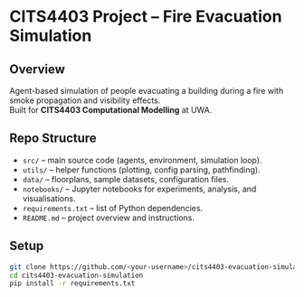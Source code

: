 # CITS4403 Project – Fire Evacuation Simulation

## Overview
Agent-based simulation of people evacuating a building during a fire with smoke propagation and visibility effects.  
Built for **CITS4403 Computational Modelling** at UWA.

## Repo Structure
- `src/` – main source code (agents, environment, simulation loop).
- `utils/` – helper functions (plotting, config parsing, pathfinding).
- `data/` – floorplans, sample datasets, configuration files.
- `notebooks/` – Jupyter notebooks for experiments, analysis, and visualisations.
- `requirements.txt` – list of Python dependencies.
- `README.md` – project overview and instructions.

## Setup
```bash
git clone https://github.com/<your-username>/cits4403-evacuation-simulation.git
cd cits4403-evacuation-simulation
pip install -r requirements.txt
